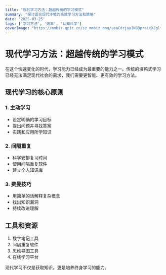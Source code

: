 ```yaml
---
title: "现代学习方法：超越传统的学习模式"
summary: "探讨适合现代环境的高效学习方法和策略"
date: '2025-03-25'
tags: ['学习方法', '效率', '认知科学']
coverImage: "https://mmbiz.qpic.cn/sz_mmbiz_png/ueaCdrjauINBBpraicXZglfAZ7yRnEQpic2J9yUVZ5z6YcznO4DiaiaIh34HYxQgg7EZctU8PSOWT1kmYaoBWPXEZw/640"
---
```


# 现代学习方法：超越传统的学习模式

在这个快速变化的时代，学习能力已经成为最重要的能力之一。传统的填鸭式学习已经无法满足现代社会的需求，我们需要更智能、更有效的学习方法。

## 现代学习的核心原则

### 1. 主动学习
- 设定明确的学习目标
- 提出问题并寻找答案
- 实践和应用所学知识

### 2. 间隔重复
- 科学安排复习时间
- 使用间隔重复软件
- 建立个人知识库

### 3. 费曼技巧
- 用简单的话解释复杂概念
- 找出知识漏洞
- 持续改进理解

## 工具和资源

1. 数字笔记工具
2. 间隔重复软件
3. 思维导图工具
4. 在线学习平台

现代学习不仅是获取知识，更是培养终身学习的能力。 